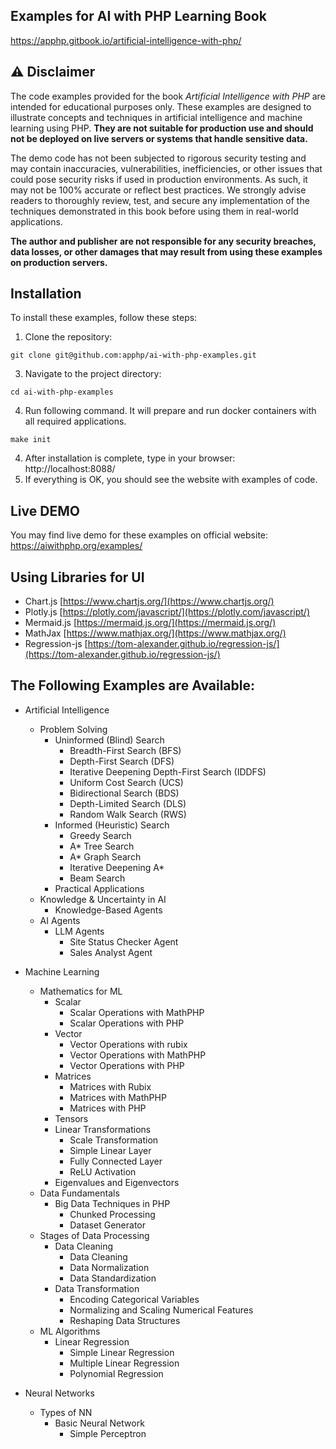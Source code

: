 ## Examples for AI with PHP Learning Book
<a href="https://apphp.gitbook.io/artificial-intelligence-with-php/" target="_blank" rel="noopener noreferrer">https://apphp.gitbook.io/artificial-intelligence-with-php/</a>


## **⚠️ Disclaimer**

The code examples provided for the book *Artificial Intelligence with PHP* are intended for educational purposes only. These examples are designed to illustrate concepts and techniques in artificial intelligence and machine learning using PHP. **They are not suitable for production use and should not be deployed on live servers or systems that handle sensitive data.**

The demo code has not been subjected to rigorous security testing and may contain inaccuracies, vulnerabilities, inefficiencies, or other issues that could pose security risks if used in production environments. As such, it may not be 100% accurate or reflect best practices. We strongly advise readers to thoroughly review, test, and secure any implementation of the techniques demonstrated in this book before using them in real-world applications.

**The author and publisher are not responsible for any security breaches, data losses, or other damages that may result from using these examples on production servers.**


## **Installation**

To install these examples, follow these steps:

1. Clone the repository:
  ```
  git clone git@github.com:apphp/ai-with-php-examples.git
  ```
3. Navigate to the project directory:
  ```
  cd ai-with-php-examples
  ```
4. Run following command. It will prepare and run docker containers with all required applications.
  ```
  make init
  ```
4. After installation is complete, type in your browser: http://localhost:8088/
5. If everything is OK, you should see the website with examples of code.

## Live DEMO

You may find live demo for these examples on official website:
<a href="https://aiwithphp.org/examples/" target="_blank" rel="noopener noreferrer">https://aiwithphp.org/examples/</a>

## Using Libraries for UI
  - Chart.js [https://www.chartjs.org/](https://www.chartjs.org/)
  - Plotly.js [https://plotly.com/javascript/](https://plotly.com/javascript/)
  - Mermaid.js [https://mermaid.js.org/](https://mermaid.js.org/)
  - MathJax [https://www.mathjax.org/](https://www.mathjax.org/)
  - Regression-js [https://tom-alexander.github.io/regression-js/](https://tom-alexander.github.io/regression-js/)

## The Following Examples are Available:
- Artificial Intelligence

  - Problem Solving
    - Uninformed (Blind) Search
      - Breadth-First Search (BFS)
      - Depth-First Search (DFS)
      - Iterative Deepening Depth-First Search (IDDFS)
      - Uniform Cost Search (UCS)
      - Bidirectional Search (BDS)
      - Depth-Limited Search (DLS)
      - Random Walk Search (RWS)
    - Informed (Heuristic) Search
      - Greedy Search
      - A* Tree Search
      - A* Graph Search
      - Iterative Deepening A*
      - Beam Search
    - Practical Applications
  - Knowledge & Uncertainty in AI
    - Knowledge-Based Agents
  - AI Agents
    - LLM Agents
      - Site Status Checker Agent
      - Sales Analyst Agent
- Machine Learning
  - Mathematics for ML
    - Scalar
      - Scalar Operations with MathPHP
      - Scalar Operations with PHP
    - Vector
      - Vector Operations with rubix
      - Vector Operations with MathPHP
      - Vector Operations with PHP
    - Matrices
      - Matrices with Rubix
      - Matrices with MathPHP
      - Matrices with PHP
    - Tensors
    - Linear Transformations
      - Scale Transformation
      - Simple Linear Layer
      - Fully Connected Layer
      - ReLU Activation
    - Eigenvalues and Eigenvectors
  - Data Fundamentals
    - Big Data Techniques in PHP
      - Chunked Processing
      - Dataset Generator
  - Stages of Data Processing
    - Data Cleaning
      - Data Cleaning
      - Data Normalization
      - Data Standardization
    - Data Transformation
      - Encoding Categorical Variables
      - Normalizing and Scaling Numerical Features
      - Reshaping Data Structures
  - ML Algorithms
    - Linear Regression
      - Simple Linear Regression
      - Multiple Linear Regression
      - Polynomial Regression
- Neural Networks
  - Types of NN
    - Basic Neural Network
      - Simple Perceptron




